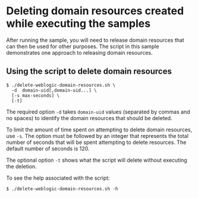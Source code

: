 # Deleting domain resources created while executing the samples

After running the sample, you will need to release domain resources that
can then be used for other purposes. The script in this sample demonstrates one approach to releasing
domain resources.

## Using the script to delete domain resources

```shell
$ ./delete-weblogic-domain-resources.sh \
  -d  domain-uid[,domain-uid...] \
  [-s max-seconds] \
  [-t]
```
The required option `-d` takes `domain-uid` values (separated
 by commas and no spaces) to identify the domain resources that should be deleted.

To limit the amount of time spent on attempting to delete domain resources, use `-s`.
The option must be followed by an integer that represents the total number of seconds
that will be spent attempting to delete resources. The default number of seconds is 120.

The optional option `-t` shows what the script will delete without executing the deletion.

To see the help associated with the script:
```shell
$ ./delete-weblogic-domain-resources.sh -h
```
